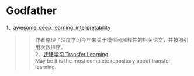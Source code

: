 # Godfather
1、[awesome_deep_learning_interpretability](https://github.com/oneTaken/awesome_deep_learning_interpretability)   
   >>作者整理了深度学习今年来关于模型可解释性的相关论文，并按照引用次数排序。  
2、[迁移学习 Transfer Learning](https://github.com/jindongwang/transferlearning)  
   May be it is the most complete repository about transfer learning.  
